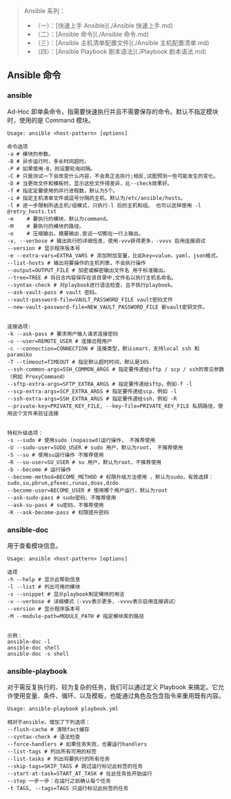 >Ansible 系列：
>
>- （一）：[快速上手 Ansible](./Ansible 快速上手.md)
>- （二）：[Ansible 命令](./Ansible 命令.md)
>- （三）：[Ansible 主机清单配置文件](./Ansible 主机配置清单.md)
>- （四）：[Ansible Playbook 剧本语法](./Playbook 剧本语法.md)

## Ansible 命令

### ansible

Ad-Hoc 即单条命令，指需要快速执行并且不需要保存的命令。默认不指定模块时，使用的是 Command 模块。

```shell
Usage: ansible <host-pattern> [options]

命令选项
-a # 模块的参数。
-B # 异步运行时，多长时间超时。
-P # 如果使用-B，则设置轮询间隔。
-C # 只是测试一下会改变什么内容，不会真正去执行;相反,试图预测一些可能发生的变化。
-D # 当更改文件和模板时，显示这些文件得差异，比--check效果好。
-f # 指定定要使用的并行进程数，默认为5个。
-i # 指定主机清单文件或逗号分隔的主机，默认为/etc/ansible/hosts。
-l # 进一步限制所选主机/组模式，只执行-l 后的主机和组。 也可以这样使用 -l @retry_hosts.txt
-m 　　# 要执行的模块，默认为command。
-M 　　# 要执行的模块的路径。
-o 　　# 压缩输出，摘要输出.尝试一切都在一行上输出。
-v, --verbose # 输出执行的详细信息，使用-vvv获得更多，-vvvv 启用连接调试
--version # 显示程序版本号
-e --extra-vars=EXTRA_VARS # 添加附加变量，比如key=value，yaml，json格式。
--list-hosts # 输出将要操作的主机列表，不会执行操作
--output=OUTPUT_FILE # 加密或解密输出文件名 用于标准输出。
--tree=TREE # 将日志内容保存在该目录中,文件名以执行主机名命名。
--syntax-check # 对playbook进行语法检查，且不执行playbook。
--ask-vault-pass # vault 密码。
--vault-password-file=VAULT_PASSWORD_FILE vault密码文件
--new-vault-password-file=NEW_VAULT_PASSWORD_FILE 新vault密钥文件。
 
 
连接选项:
-k --ask-pass # 要求用户输入请求连接密码
-u --user=REMOTE_USER # 连接远程用户
-c --connection=CONNECTION # 连接类型，默认smart，支持local ssh 和 paramiko
-T --timeout=TIMEOUT # 指定默认超时时间，默认是10S
--ssh-common-args=SSH_COMMON_ARGS # 指定要传递给sftp / scp / ssh的常见参数 （例如 ProxyCommand）
--sftp-extra-args=SFTP_EXTRA_ARGS # 指定要传递给sftp，例如-f -l
--scp-extra-args=SCP_EXTRA_ARGS # 指定要传递给scp，例如 -l
--ssh-extra-args=SSH_EXTRA_ARGS # 指定要传递给ssh，例如 -R
--private-key=PRIVATE_KEY_FILE, --key-file=PRIVATE_KEY_FILE 私钥路径，使用这个文件来验证连接
 
 
特权升级选项：
-s --sudo # 使用sudo (nopasswd)运行操作， 不推荐使用
-U --sudo-user=SUDO_USER # sudo 用户，默认为root， 不推荐使用
-S --su # 使用su运行操作 不推荐使用
-R --su-user=SU_USER # su 用户，默认为root，不推荐使用
-b --become # 运行操作
--become-method=BECOME_METHOD # 权限升级方法使用 ，默认为sudo，有效选择：sudo,su,pbrun,pfexec,runas,doas,dzdo
--become-user=BECOME_USER # 使用哪个用户运行，默认为root
--ask-sudo-pass # sudo密码，不推荐使用
--ask-su-pass # su密码，不推荐使用
-K --ask-become-pass # 权限提升密码
```

### ansible-doc

用于查看模块信息。

```shell
Usage: ansible <host-pattern> [options]

选项
-h --help # 显示此帮助信息
-l --list # 列出可用的模块
-s --snippet # 显示playbook制定模块的用法
-v --verbose # 详细模式（-vvv表示更多，-vvvv表示启用连接调试）
--version # 显示程序版本号
-M --module-path=MODULE_PATH # 指定模块库的路径


示例：
ansible-doc -l
ansible-doc shell
ansible-doc -s shell
```

### ansible-playbook

对于需反复执行的、较为复杂的任务，我们可以通过定义 Playbook 来搞定。它允许使用变量、条件、循环、以及模板，也能通过角色及包含指令来重用既有内容。

```shell
Usage: ansible-playbook playbook.yml

相对于ansible，增加了下列选项：
--flush-cache # 清除fact缓存
--syntax-check # 语法检查
--force-handlers # 如果任务失败，也要运行handlers
--list-tags # 列出所有可用的标签
--list-tasks # 列出将要执行的所有任务
--skip-tags=SKIP_TAGS # 跳过运行标记此标签的任务
--start-at-task=START_AT_TASK # 在此任务处开始运行
--step 一步一步：在运行之前确认每个任务
-t TAGS, --tags=TAGS 只运行标记此标签的任务
```

